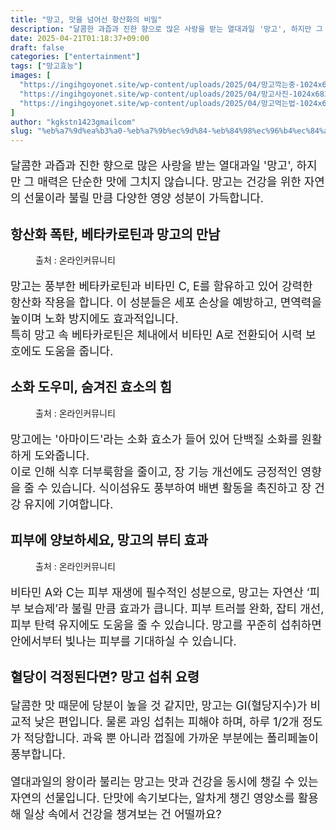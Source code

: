 ```yaml
---
title: "망고, 맛을 넘어선 항산화의 비밀"
description: "달콤한 과즙과 진한 향으로 많은 사랑을 받는 열대과일 '망고', 하지만 그 매력은 단순한 맛에 그치지 않습니다. 망고는 건강을 위한 자연의 선물이라 불릴 만큼 다양한 영양 성분이 가득합니다."
date: 2025-04-21T01:18:37+09:00
draft: false
categories: ["entertainment"]
tags: ["망고효능"]
images: [
  "https://ingihgoyonet.site/wp-content/uploads/2025/04/망고깍는중-1024x683.png"
  "https://ingihgoyonet.site/wp-content/uploads/2025/04/망고사진-1024x683.png"
  "https://ingihgoyonet.site/wp-content/uploads/2025/04/망고먹는법-1024x683.png"
]
author: "kgkstn1423gmailcom"
slug: "%eb%a7%9d%ea%b3%a0-%eb%a7%9b%ec%9d%84-%eb%84%98%ec%96%b4%ec%84%a0-%ed%95%ad%ec%82%b0%ed%99%94%ec%9d%98-%eb%b9%84%eb%b0%80"
---
```


<p style="font-size:18px">달콤한 과즙과 진한 향으로 많은 사랑을 받는 열대과일 '망고', 하지만 그 매력은 단순한 맛에 그치지 않습니다. 망고는 건강을 위한 자연의 선물이라 불릴 만큼 다양한 영양 성분이 가득합니다.</p> <h2 >항산화 폭탄, 베타카로틴과 망고의 만남</h2> <figure ><img src="https://ingihgoyonet.site/wp-content/uploads/2025/04/망고깍는중-1024x683.png" alt="" style="aspect-ratio:16/9;object-fit:cover"/><figcaption >출처 : 온라인커뮤니티</figcaption></figure> <p style="font-size:18px">망고는 풍부한 베타카로틴과 비타민 C, E를 함유하고 있어 강력한 항산화 작용을 합니다. 이 성분들은 세포 손상을 예방하고, 면역력을 높이며 노화 방지에도 효과적입니다.<br>특히 망고 속 베타카로틴은 체내에서 비타민 A로 전환되어 시력 보호에도 도움을 줍니다.</p> <h2 >소화 도우미, 숨겨진 효소의 힘</h2> <figure ><img src="https://ingihgoyonet.site/wp-content/uploads/2025/04/망고사진-1024x683.png" alt="" style="aspect-ratio:16/9;object-fit:cover"/><figcaption >출처 : 온라인커뮤니티</figcaption></figure> <p style="font-size:18px">망고에는 '아마이드'라는 소화 효소가 들어 있어 단백질 소화를 원활하게 도와줍니다.<br>이로 인해 식후 더부룩함을 줄이고, 장 기능 개선에도 긍정적인 영향을 줄 수 있습니다. 식이섬유도 풍부하여 배변 활동을 촉진하고 장 건강 유지에 기여합니다.</p> <h2 >피부에 양보하세요, 망고의 뷰티 효과</h2> <figure ><img src="https://ingihgoyonet.site/wp-content/uploads/2025/04/망고먹는법-1024x683.png" alt="" style="aspect-ratio:16/9;object-fit:cover"/><figcaption >출처 : 온라인커뮤니티</figcaption></figure> <p style="font-size:18px">비타민 A와 C는 피부 재생에 필수적인 성분으로, 망고는 자연산 ‘피부 보습제’라 불릴 만큼 효과가 큽니다. 피부 트러블 완화, 잡티 개선, 피부 탄력 유지에도 도움을 줄 수 있습니다. 망고를 꾸준히 섭취하면 안에서부터 빛나는 피부를 기대하실 수 있습니다.</p> <h2 >혈당이 걱정된다면? 망고 섭취 요령</h2> <p style="font-size:18px">달콤한 맛 때문에 당분이 높을 것 같지만, 망고는 GI(혈당지수)가 비교적 낮은 편입니다. 물론 과잉 섭취는 피해야 하며, 하루 1/2개 정도가 적당합니다. 과육 뿐 아니라 껍질에 가까운 부분에는 폴리페놀이 풍부합니다.</p> <p style="font-size:18px">열대과일의 왕이라 불리는 망고는 맛과 건강을 동시에 챙길 수 있는 자연의 선물입니다. 단맛에 속기보다는, 알차게 챙긴 영양소를 활용해 일상 속에서 건강을 챙겨보는 건 어떨까요?</p>